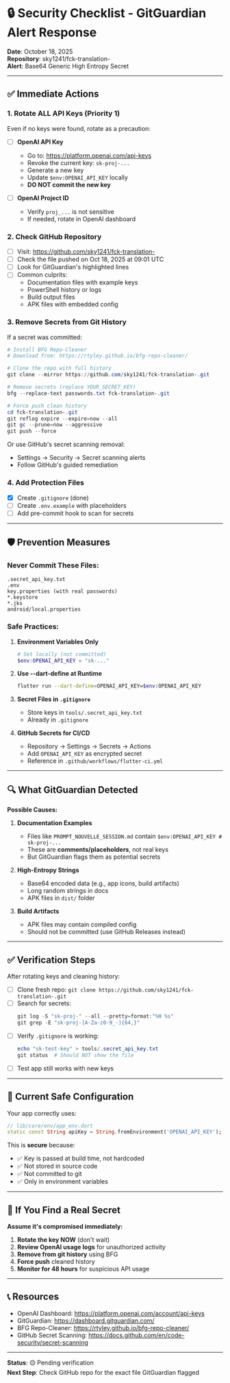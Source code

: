 # 🔒 Security Checklist - GitGuardian Alert Response

**Date**: October 18, 2025  
**Repository**: sky1241/fck-translation-  
**Alert**: Base64 Generic High Entropy Secret

---

## ✅ Immediate Actions

### 1. **Rotate ALL API Keys (Priority 1)**

Even if no keys were found, rotate as a precaution:

- [ ] **OpenAI API Key**
  - Go to: https://platform.openai.com/api-keys
  - Revoke the current key: `sk-proj-...`
  - Generate a new key
  - Update `$env:OPENAI_API_KEY` locally
  - **DO NOT commit the new key**

- [ ] **OpenAI Project ID**
  - Verify `proj_...` is not sensitive
  - If needed, rotate in OpenAI dashboard

### 2. **Check GitHub Repository**

- [ ] Visit: https://github.com/sky1241/fck-translation-
- [ ] Check the file pushed on Oct 18, 2025 at 09:01 UTC
- [ ] Look for GitGuardian's highlighted lines
- [ ] Common culprits:
  - Documentation files with example keys
  - PowerShell history or logs
  - Build output files
  - APK files with embedded config

### 3. **Remove Secrets from Git History**

If a secret was committed:

```powershell
# Install BFG Repo-Cleaner
# Download from: https://rtyley.github.io/bfg-repo-cleaner/

# Clone the repo with full history
git clone --mirror https://github.com/sky1241/fck-translation-.git

# Remove secrets (replace YOUR_SECRET_KEY)
bfg --replace-text passwords.txt fck-translation-.git

# Force push clean history
cd fck-translation-.git
git reflog expire --expire=now --all
git gc --prune=now --aggressive
git push --force
```

Or use GitHub's secret scanning removal:
- Settings → Security → Secret scanning alerts
- Follow GitHub's guided remediation

### 4. **Add Protection Files**

- [x] Create `.gitignore` (done)
- [ ] Create `.env.example` with placeholders
- [ ] Add pre-commit hook to scan for secrets

---

## 🛡️ Prevention Measures

### Never Commit These Files:

```
.secret_api_key.txt
.env
key.properties (with real passwords)
*.keystore
*.jks
android/local.properties
```

### Safe Practices:

1. **Environment Variables Only**
   ```powershell
   # Set locally (not committed)
   $env:OPENAI_API_KEY = "sk-..."
   ```

2. **Use --dart-define at Runtime**
   ```bash
   flutter run --dart-define=OPENAI_API_KEY=$env:OPENAI_API_KEY
   ```

3. **Secret Files in `.gitignore`**
   - Store keys in `tools/.secret_api_key.txt`
   - Already in `.gitignore`

4. **GitHub Secrets for CI/CD**
   - Repository → Settings → Secrets → Actions
   - Add `OPENAI_API_KEY` as encrypted secret
   - Reference in `.github/workflows/flutter-ci.yml`

---

## 🔍 What GitGuardian Detected

**Possible Causes:**

1. **Documentation Examples**
   - Files like `PROMPT_NOUVELLE_SESSION.md` contain `$env:OPENAI_API_KEY # sk-proj-...`
   - These are **comments/placeholders**, not real keys
   - But GitGuardian flags them as potential secrets

2. **High-Entropy Strings**
   - Base64 encoded data (e.g., app icons, build artifacts)
   - Long random strings in docs
   - APK files in `dist/` folder

3. **Build Artifacts**
   - APK files may contain compiled config
   - Should not be committed (use GitHub Releases instead)

---

## ✅ Verification Steps

After rotating keys and cleaning history:

- [ ] Clone fresh repo: `git clone https://github.com/sky1241/fck-translation-.git`
- [ ] Search for secrets:
  ```powershell
  git log -S "sk-proj-" --all --pretty=format:"%H %s"
  git grep -E "sk-proj-[A-Za-z0-9_-]{64,}"
  ```
- [ ] Verify `.gitignore` is working:
  ```powershell
  echo "sk-test-key" > tools/.secret_api_key.txt
  git status  # Should NOT show the file
  ```
- [ ] Test app still works with new keys

---

## 📱 Current Safe Configuration

Your app correctly uses:

```dart
// lib/core/env/app_env.dart
static const String apiKey = String.fromEnvironment('OPENAI_API_KEY');
```

This is **secure** because:
- ✅ Key is passed at build time, not hardcoded
- ✅ Not stored in source code
- ✅ Not committed to git
- ✅ Only in environment variables

---

## 🚨 If You Find a Real Secret

**Assume it's compromised immediately:**

1. **Rotate the key NOW** (don't wait)
2. **Review OpenAI usage logs** for unauthorized activity
3. **Remove from git history** using BFG
4. **Force push** cleaned history
5. **Monitor for 48 hours** for suspicious API usage

---

## 📞 Resources

- OpenAI Dashboard: https://platform.openai.com/account/api-keys
- GitGuardian: https://dashboard.gitguardian.com/
- BFG Repo-Cleaner: https://rtyley.github.io/bfg-repo-cleaner/
- GitHub Secret Scanning: https://docs.github.com/en/code-security/secret-scanning

---

**Status**: 🟡 Pending verification  
**Next Step**: Check GitHub repo for the exact file GitGuardian flagged

